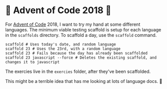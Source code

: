 # 🎄 Advent of Code 2018 🎄

For [Advent of Code](https://adventofcode.com) 2018, I want to try my hand at some different languages.
The minimum viable testing scaffold is setup for each language in the `scaffolds` directory.
To scaffold a day, use the `scaffold` command.

```
scaffold # Uses today's date, and random language
scaffold 23 # Uses the 23rd, with a random language
scaffold 23 # Fails because the day has already been scaffolded
scaffold 23 javascript --force # Deletes the existing scaffold, and changes it to javascript
```

The exercies live in the `exercies` folder, after they've been scaffolded.

This might be a terrible idea that has me looking at lots of language docs. 😬
